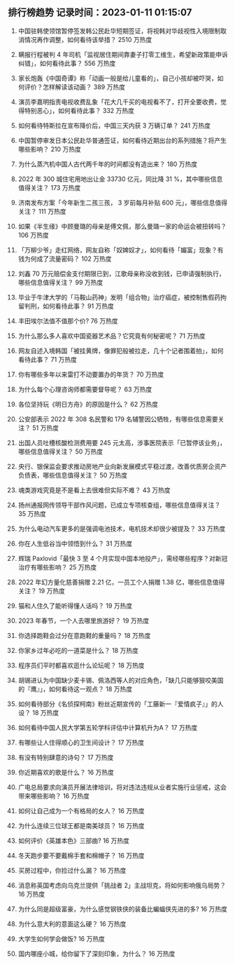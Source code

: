
## 排行榜趋势 记录时间：2023-01-11 01:15:07
  
  1. 中国驻韩使领馆暂停签发韩公民赴华短期签证，将视韩对华歧视性入境限制取消情况再作调整，如何看待该举措？ 2510 万热度
    
  2. 瞒报行程被判 4 年司机「监视居住期间靠妻子打零工维生，希望新政策能申诉纠错」，如何看待此事？ 556 万热度
    
  3. 家长炮轰《中国奇谭》称「动画一般是给儿童看的」，自己小孩却被吓哭，如何评价？怎样解读该动画？ 389 万热度
    
  4. 演员李嘉明指责电视收费乱象「花大几千买的电视看不了，打开全要收费，觉得特别恶心」，如何看待此事？ 332 万热度
    
  5. 如何看待特斯拉在宣布降价后，中国三天内获 3 万辆订单？ 241 万热度
    
  6. 中国暂停审发日本公民赴华普通签证，如何看待近期出台的系列措施？将产生哪些影响？ 210 万热度
    
  7. 为什么蒸汽机中国人古代两千年的时间都没有造出来？ 180 万热度
    
  8. 2022 年 300 城住宅用地出让金 33730 亿元，同比降 31 %，其中哪些信息值得关注？ 173 万热度
    
  9. 济南发布方案「今年新生二孩三孩， 3 岁前每月补贴 600 元」，哪些信息值得关注？ 111 万热度
    
  10. 如果《半生缘》中顾曼璐的母亲是傅文佩，那么曼璐一家的命运会被扭转吗？ 106 万热度
    
  11. 「万柳少爷」走红网络，网友自称「奴婢奴才」，如何看待「媚富」现象？有钱为何成了流量密码？ 102 万热度
    
  12. 刘鑫 70 万元赔偿金支付期限已到，江歌母亲称没收到钱，已申请强制执行，哪些信息值得关注？ 99 万热度
    
  13. 毕业于牛津大学的「马鞍山药神」发明「组合物」治疗癌症，被控制售假药拘留判刑，如何看待此事？ 91 万热度
    
  14. 丰田埃尔法值不值那个价? 76 万热度
    
  15. 为什么那么多人喜欢中国瓷器艺术品？它究竟有何秘密呢？ 71 万热度
    
  16. 网友自述入境韩国「被挂黄牌，像罪犯般被拉走，几十个记者围着拍」，如何看待此事？ 71 万热度
    
  17. 你有哪些多年以来雷打不动要置办的年货？ 70 万热度
    
  18. 为什么每个心理咨询师都需要督导呢？ 63 万热度
    
  19. 各位坚持玩《明日方舟》的原因是什么？ 62 万热度
    
  20. 公安部表示 2022 年 308 名民警和 179 名辅警因公牺牲，有哪些信息需要关注？ 51 万热度
    
  21. 出国人员吐槽核酸检测费用要 245 元太高，涉事医院表示「已暂停该业务」，哪些信息值得关注？ 50 万热度
    
  22. 央行、银保监会要求推动房地产业向新发展模式平稳过渡，改善优质房企资产负债表，哪些信息值得关注？ 50 万热度
    
  23. 魂类游戏究竟是不是看上去很难但实际不难？ 43 万热度
    
  24. 扬州通报网传领导干部作风问题，已成立专项核查组，哪些信息值得关注？ 35 万热度
    
  25. 为什么电动汽车更多的是强调电池技术，电机技术却很少被提及？ 33 万热度
    
  26. 你在人生低谷当中领悟到什么？ 31 万热度
    
  27. 辉瑞 Paxlovid「最快 3 至 4 个月实现中国本地投产」，需经哪些程序？对新冠治疗有哪些影响？ 25 万热度
    
  28. 2022 年幻方量化慈善捐赠 2.21 亿，一员工个人捐赠 1.38 亿，哪些信息值得关注？ 19 万热度
    
  29. 猫和人住久了能听得懂人话吗？ 19 万热度
    
  30. 2023 年春节，一个人去哪里旅游好？ 19 万热度
    
  31. 你选择跑鞋会过分在意跑鞋的重量吗？ 18 万热度
    
  32. 你家乡过年必吃的一道菜是什么？ 18 万热度
    
  33. 程序员们平时都喜欢逛什么论坛呢？ 18 万热度
    
  34. 胡锡进认为中国缺少麦卡锡、佩洛西等人的对应角色，「缺几只能够狠咬美国的『鹰』」，如何看待这一观点？ 18 万热度
    
  35. 如何看待部分《名侦探柯南》粉丝近期宣传的「工藤新一『爱情疯子』」的人设？ 18 万热度
    
  36. 如何看待中国人民大学第五轮学科评估中计算机升为A？ 17 万热度
    
  37. 有哪些让人住得顺心的卫生间设计？ 17 万热度
    
  38. 有没有特别肆意的诗句？ 17 万热度
    
  39. 你近期喜欢的歌是什么？ 16 万热度
    
  40. 广电总局要求向演员开展法律培训，将对违法违规从业者实施行业惩戒，这会带来哪些影响？ 16 万热度
    
  41. 如何让自己成为一个有格局的女人？ 16 万热度
    
  42. 为什么连续三位球王都是南美球员？ 16 万热度
    
  43. 如何评价《英雄本色》三部曲? 16 万热度
    
  44. 冬天跑步要不要戴棉手套和棉帽子？ 16 万热度
    
  45. 买房过程中，你捡过什么漏？ 16 万热度
    
  46. 消息称英国考虑向乌克兰提供「挑战者 2」主战坦克，将如何影响俄乌局势？ 16 万热度
    
  47. 为什么同是超级富豪，为什么感觉钢铁侠的装备比蝙蝠侠先进的多? 16 万热度
    
  48. 为什么意大利的意面这么硬？ 16 万热度
    
  49. 大学生如何学会做饭? 16 万热度
    
  50. 国内哪座小城，给你留下了深刻印象，为什么？ 16 万热度
    